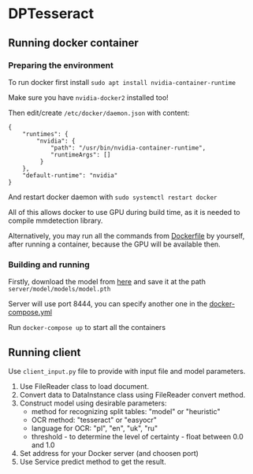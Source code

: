# DPTesseract

## Running docker container

### Preparing the environment

To run docker first install `sudo apt install nvidia-container-runtime`

Make sure you have `nvidia-docker2` installed too!

Then edit/create `/etc/docker/daemon.json` with content:

```
{
    "runtimes": {
        "nvidia": {
            "path": "/usr/bin/nvidia-container-runtime",
            "runtimeArgs": []
         } 
    },
    "default-runtime": "nvidia" 
}
```

And restart docker daemon with `sudo systemctl restart docker`

All of this allows docker to use GPU during build time, as it is needed to compile mmdetection library.

Alternatively, you may run all the commands from [Dockerfile](Dockerfile) by yourself, after running a container, because the GPU will be available then.

### Building and running

Firstly, download the model from [here](https://drive.google.com/file/d/1H5d3QWf7el1oKypxhzqYNDsfggZLzUHU/view?usp=sharing) and save it at the path `server/model/models/model.pth`

Server will use port 8444, you can specify another one in the [docker-compose.yml](docker-compose.yml)

Run `docker-compose up` to start all the containers 

## Running client

Use `client_input.py` file to provide with input file and model parameters. 
1. Use FileReader class to load document.
2. Convert data to DataInstance class using FileReader convert method.
3. Construct model using desirable parameters:
    - method for recognizing split tables: "model" or "heuristic"
    - OCR method: "tesseract" or "easyocr"
    - language for OCR: "pl", "en", "uk", "ru"
    - threshold - to determine the level of certainty - float between 0.0 and 1.0
4. Set address for your Docker server (and choosen port)
5. Use Service predict method to get the result.
